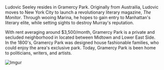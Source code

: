 Ludovic Seeley resides in Gramercy Park. Originally from Austrailia, Ludovic moves to New York City to launch a revolutionary literary magazine, *The Monitor*. Through wooing Marina, he hopes to gain entry to Manhattan's literary elite, while setting sights to destroy Murray's reputation.

With rent averaging around $3,500/month, Gramercy Park is a private and secluded neighborhood in located between Midtown and Lower East Side. In the 1800's, Gramercy Park was designed house fashionable families, who could enjoy the area's exclusive park. Today, Gramercy Park is been home to politicians, writers, and artists.

![Imgur](https://i.imgur.com/azPnaZA.jpg)
